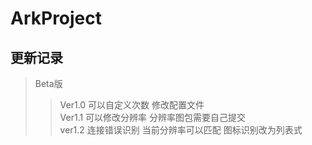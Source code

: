 # ArkProject
## 更新记录
>Beta版
>>Ver1.0  可以自定义次数 修改配置文件  
>>Ver1.1 可以修改分辨率 分辨率图包需要自己提交  
>>ver1.2 连接错误识别 当前分辨率可以匹配 图标识别改为列表式  
   


